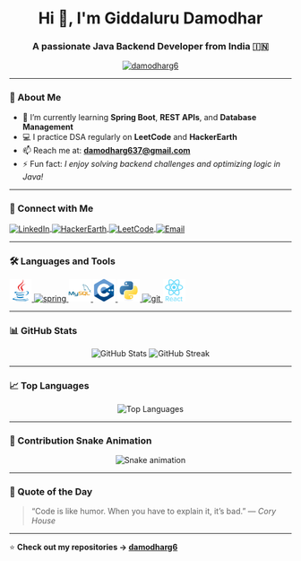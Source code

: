 <h1 align="center">Hi 👋, I'm Giddaluru Damodhar</h1>
<h3 align="center">A passionate Java Backend Developer from India 🇮🇳</h3>

<p align="center">
  <a href="https://github.com/damodharg6">
    <img src="https://komarev.com/ghpvc/?username=damodharg6&label=Profile%20views&color=0e75b6&style=flat" alt="damodharg6" />
  </a>
</p>

---

### 🧠 About Me

- 🌱 I’m currently learning **Spring Boot**, **REST APIs**, and **Database Management**
- 💻 I practice DSA regularly on **LeetCode** and **HackerEarth**
- 📫 Reach me at: **damodharg637@gmail.com**
- ⚡ Fun fact: *I enjoy solving backend challenges and optimizing logic in Java!*

---

### 🤝 Connect with Me

<p align="left">
  <a href="https://www.linkedin.com/in/giddaluru-damodhar-74816b343/" target="blank">
    <img align="center" src="https://raw.githubusercontent.com/rahuldkjain/github-profile-readme-generator/master/src/images/icons/Social/linked-in-alt.svg" alt="LinkedIn" height="30" width="40" />
  </a>
  <a href="https://www.hackerearth.com/@damodharg637/" target="blank">
    <img align="center" src="https://raw.githubusercontent.com/rahuldkjain/github-profile-readme-generator/master/src/images/icons/Social/hackerrank.svg" alt="HackerEarth" height="30" width="40" />
  </a>
  <a href="https://leetcode.com/u/damodar_7/" target="blank">
    <img align="center" src="https://raw.githubusercontent.com/rahuldkjain/github-profile-readme-generator/master/src/images/icons/Social/leet-code.svg" alt="LeetCode" height="30" width="40" />
  </a>
  <a href="mailto:damodharg637@gmail.com" target="blank">
    <img align="center" src="https://cdn.jsdelivr.net/gh/devicons/devicon/icons/google/google-original.svg" alt="Email" height="30" width="40" />
  </a>
</p>

---

### 🛠️ Languages and Tools

<p align="left">
  <a href="https://www.java.com" target="_blank" rel="noreferrer"> 
    <img src="https://raw.githubusercontent.com/devicons/devicon/master/icons/java/java-original.svg" alt="java" width="40" height="40"/> 
  </a>
  <a href="https://spring.io/" target="_blank" rel="noreferrer"> 
    <img src="https://www.vectorlogo.zone/logos/springio/springio-icon.svg" alt="spring" width="40" height="40"/> 
  </a>
  <a href="https://www.mysql.com/" target="_blank" rel="noreferrer"> 
    <img src="https://raw.githubusercontent.com/devicons/devicon/master/icons/mysql/mysql-original-wordmark.svg" alt="mysql" width="40" height="40"/> 
  </a>
  <a href="https://www.w3schools.com/cpp/" target="_blank" rel="noreferrer"> 
    <img src="https://raw.githubusercontent.com/devicons/devicon/master/icons/cplusplus/cplusplus-original.svg" alt="cplusplus" width="40" height="40"/> 
  </a>
  <a href="https://www.python.org" target="_blank" rel="noreferrer"> 
    <img src="https://raw.githubusercontent.com/devicons/devicon/master/icons/python/python-original.svg" alt="python" width="40" height="40"/> 
  </a>
  <a href="https://git-scm.com/" target="_blank" rel="noreferrer"> 
    <img src="https://www.vectorlogo.zone/logos/git-scm/git-scm-icon.svg" alt="git" width="40" height="40"/> 
  </a>
  <a href="https://reactjs.org/" target="_blank" rel="noreferrer"> 
    <img src="https://raw.githubusercontent.com/devicons/devicon/master/icons/react/react-original-wordmark.svg" alt="react" width="40" height="40"/> 
  </a>
</p>

---

### 📊 GitHub Stats

<div align="center">
  <img src="https://github-readme-stats.vercel.app/api?username=damodharg6&show_icons=true&theme=radical&count_private=true" height="150" alt="GitHub Stats" />
  <img src="https://github-readme-streak-stats.herokuapp.com/?user=damodharg6&theme=radical" height="150" alt="GitHub Streak" />
</div>

---

### 📈 Top Languages

<div align="center">
  <img src="https://github-readme-stats.vercel.app/api/top-langs/?username=damodharg6&layout=compact&theme=radical" height="150" alt="Top Languages" />
</div>

---

### 🐍 Contribution Snake Animation

<p align="center">
  <img src="https://github.com/damodharg6/damodharg6/blob/output/github-contribution-grid-snake.svg" alt="Snake animation" />
</p>

---

### 💬 Quote of the Day

> “Code is like humor. When you have to explain it, it’s bad.” — *Cory House*

---

⭐ **Check out my repositories → [damodharg6](https://github.com/damodharg6)**
